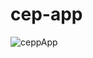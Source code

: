 # cep-app

![ ceppApp](https://media.giphy.com/media/TKDYTk9NWEvd6EJ0D8/giphy.gif)[](https://media.giphy.com/media/TKDYTk9NWEvd6EJ0D8/giphy.gif)
